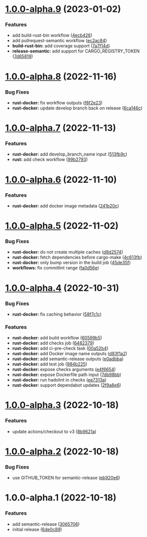 # [1.0.0-alpha.9](https://github.com/vtavernier/github-workflows/compare/v1.0.0-alpha.8...v1.0.0-alpha.9) (2023-01-02)


### Features

* add build-rust-bin workflow ([4ecb426](https://github.com/vtavernier/github-workflows/commit/4ecb426524b14ac90440cd3f69cc96fb7cd86ec1))
* add pullrequest-semantic workflow ([ec2ac84](https://github.com/vtavernier/github-workflows/commit/ec2ac84732c7c0c0570e632f98affd83a72a6ca4))
* **build-rust-bin:** add coverage support ([7a7f14d](https://github.com/vtavernier/github-workflows/commit/7a7f14d1245d9fe8c1878548b6d8326dfcca6d93))
* **release-semantic:** add support for CARGO_REGISTRY_TOKEN ([7d65819](https://github.com/vtavernier/github-workflows/commit/7d658199e9a6a0f39fec66c349c8e8c2b33260b6))

# [1.0.0-alpha.8](https://github.com/vtavernier/github-workflows/compare/v1.0.0-alpha.7...v1.0.0-alpha.8) (2022-11-16)


### Bug Fixes

* **rust-docker:** fix workflow outputs ([f8f2e23](https://github.com/vtavernier/github-workflows/commit/f8f2e233143360ea047b84aff354bd8c62347d1a))
* **rust-docker:** update develop branch back on release ([6ca146c](https://github.com/vtavernier/github-workflows/commit/6ca146c8127ca63dbe30530bc7fe2cf81e6bffb7))

# [1.0.0-alpha.7](https://github.com/vtavernier/github-workflows/compare/v1.0.0-alpha.6...v1.0.0-alpha.7) (2022-11-13)


### Features

* **rust-docker:** add develop_branch_name input ([513fb9c](https://github.com/vtavernier/github-workflows/commit/513fb9c08b321231bbf4cdaadcd0b62ce1240ae5))
* **rust:** add check workflow ([99b2793](https://github.com/vtavernier/github-workflows/commit/99b2793eed31c5103b0c5a314f1d1ec7eb0f4855))

# [1.0.0-alpha.6](https://github.com/vtavernier/github-workflows/compare/v1.0.0-alpha.5...v1.0.0-alpha.6) (2022-11-10)


### Features

* **rust-docker:** add docker image metadata ([241b20c](https://github.com/vtavernier/github-workflows/commit/241b20c0f7c22cfcab0f7a39fb2c4bd1e0fdc71b))

# [1.0.0-alpha.5](https://github.com/vtavernier/github-workflows/compare/v1.0.0-alpha.4...v1.0.0-alpha.5) (2022-11-02)


### Bug Fixes

* **rust-docker:** do not create multiple caches ([d8d2574](https://github.com/vtavernier/github-workflows/commit/d8d25747b5cfc98b83807f6465aca060888bfdf3))
* **rust-docker:** fetch dependencies before cargo-make ([4c613fb](https://github.com/vtavernier/github-workflows/commit/4c613fb11e9cb42e39b3a40aef518d947b796cf5))
* **rust-docker:** only bump version in the build job ([45de35f](https://github.com/vtavernier/github-workflows/commit/45de35f93c9d244eeb59e35147348d755a0ed4cf))
* **workflows:** fix commitlint range ([fa0d56e](https://github.com/vtavernier/github-workflows/commit/fa0d56e7db7e6bc7fd60d1b7a64ad0dd95f97449))

# [1.0.0-alpha.4](https://github.com/vtavernier/github-workflows/compare/v1.0.0-alpha.3...v1.0.0-alpha.4) (2022-10-31)


### Bug Fixes

* **rust-docker:** fix caching behavior ([58f7c1c](https://github.com/vtavernier/github-workflows/commit/58f7c1c99c2501b2efd09c38054aa769d84e739d))


### Features

* **rust-docker:** add build workflow ([60599b5](https://github.com/vtavernier/github-workflows/commit/60599b58044b87e7f36cce52e40c2abf3d407371))
* **rust-docker:** add checks job ([6482379](https://github.com/vtavernier/github-workflows/commit/64823792efcde1f9f801cb8d1e32f63475d6aed0))
* **rust-docker:** add ci-pre-check task ([00a52b4](https://github.com/vtavernier/github-workflows/commit/00a52b480588101494181a923df060d0c8df8b22))
* **rust-docker:** add Docker image name outputs ([d83f1a2](https://github.com/vtavernier/github-workflows/commit/d83f1a2217217ab7cfedf74ec04e42bd68c4127b))
* **rust-docker:** add semantic-release outputs ([e0adbba](https://github.com/vtavernier/github-workflows/commit/e0adbba6c11c8179fc53008b1f81eb7968c64433))
* **rust-docker:** add test job ([984b225](https://github.com/vtavernier/github-workflows/commit/984b2252be016a48de4a60068620fb3549fe20ee))
* **rust-docker:** expose checks arguments ([e4f6654](https://github.com/vtavernier/github-workflows/commit/e4f6654af5017b28d7aace3cb4da3f88564726fa))
* **rust-docker:** expose Dockerfile path input ([7db98bb](https://github.com/vtavernier/github-workflows/commit/7db98bb4f7a3d022df3e5d4192daf159ddb6def5))
* **rust-docker:** run hadolint in checks ([ee7313a](https://github.com/vtavernier/github-workflows/commit/ee7313ad85dc2015a2360de56bbca3475658273f))
* **rust-docker:** support dependabot updates ([2f9a8e6](https://github.com/vtavernier/github-workflows/commit/2f9a8e6178e1942c2117f37b3767edc223265ed8))

# [1.0.0-alpha.3](https://github.com/vtavernier/github-workflows/compare/v1.0.0-alpha.2...v1.0.0-alpha.3) (2022-10-18)


### Features

* update actions/checkout to v3 ([8b9621a](https://github.com/vtavernier/github-workflows/commit/8b9621a29c2e09751782dbc623129b95da5f84db))

# [1.0.0-alpha.2](https://github.com/vtavernier/github-workflows/compare/v1.0.0-alpha.1...v1.0.0-alpha.2) (2022-10-18)


### Bug Fixes

* use GITHUB_TOKEN for semantic-release ([eb920e6](https://github.com/vtavernier/github-workflows/commit/eb920e6d593ee643360b12c7d5029d1b2cc0c709))

# 1.0.0-alpha.1 (2022-10-18)


### Features

* add semantic-release ([3065706](https://github.com/vtavernier/github-workflows/commit/30657065dc63f810a2daf9eed5fa081bc51b3f6d))
* initial release ([6de0c89](https://github.com/vtavernier/github-workflows/commit/6de0c893a63c5fe2dd0d960565461e8dc34661a8))
